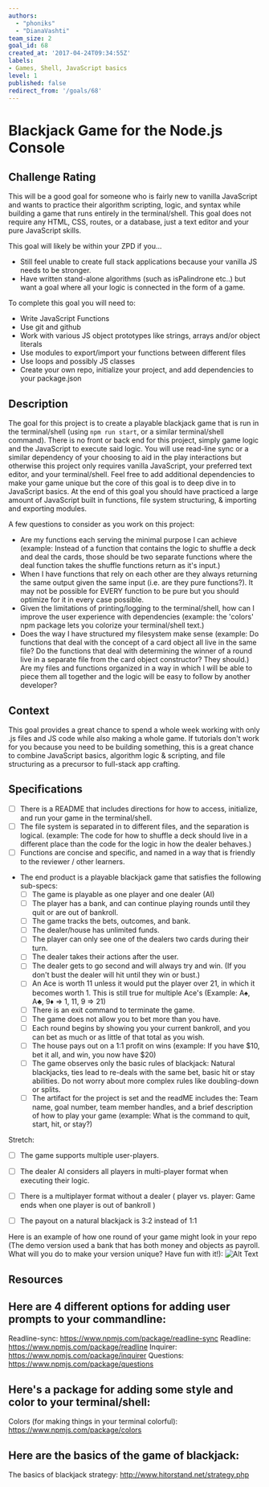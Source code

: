 ```yaml
---
authors:
  - "phoniks"
  - "DianaVashti"
team_size: 2
goal_id: 68
created_at: '2017-04-24T09:34:55Z'
labels:
- Games, Shell, JavaScript basics
level: 1
published: false
redirect_from: '/goals/68'
---
```


# Blackjack Game for the Node.js Console

## Challenge Rating

This will be a good goal for someone who is fairly new to vanilla JavaScript and wants to practice their algorithm scripting, logic, and syntax while building a game that runs entirely in the terminal/shell. This goal does not require any HTML, CSS, routes, or a database, just a text editor and your pure JavaScript skills.

This goal will likely be within your ZPD if you...

- Still feel unable to create full stack applications because your vanilla JS needs to be stronger.
- Have written stand-alone algorithms (such as isPalindrone etc..) but want a goal where all your logic is connected in the form of a game.

To complete this goal you will need to:
- Write JavaScript Functions
- Use git and github
- Work with various JS object prototypes like strings, arrays and/or object literals
- Use modules to export/import your functions between different files
- Use loops and possibly JS classes
- Create your own repo, initialize your project, and add dependencies to your package.json


## Description

The goal for this project is to create a playable blackjack game that is run in the terminal/shell (using `npm run start`, or a similar terminal/shell command). There is no front or back end for this project, simply game logic and the JavaScript to execute said logic. You will use read-line sync or a similar dependency of your choosing to aid in the play interactions but otherwise this project only requires vanilla JavaScript, your preferred text editor, and your terminal/shell. Feel free to add additional dependencies to make your game unique but the core of this goal is to deep dive in to JavaScript basics. At the end of this goal you should have practiced a large amount of JavaScript built in functions, file system structuring, & importing and exporting modules.

A few questions to consider as you work on this project:
- Are my functions each serving the minimal purpose I can achieve (example: Instead of a function that contains the logic to shuffle a deck and deal the cards, those should be two separate functions where the deal function takes the shuffle functions return as it's input.)
- When I have functions that rely on each other are they always returning the same output given the same input (i.e. are they pure functions?). It may not be possible for EVERY function to be pure but you should optimize for it in every case possible.
- Given the limitations of printing/logging to the terminal/shell, how can I improve the user experience with dependencies (example: the 'colors' npm package lets you colorize your terminal/shell text.)
- Does the way I have structured my filesystem make sense (example: Do functions that deal with the concept of a card object all live in the same file? Do the functions that deal with determining the winner of a round live in a separate file from the card object constructor? They should.) Are my files and functions organized in a way in which I will be able to piece them all together and the logic will be easy to follow by another developer?

## Context

This goal provides a great chance to spend a whole week working with only .js files and JS code while also making a whole game. If tutorials don't work for you because you need to be building something, this is a great chance to combine JavaScript basics, algorithm logic & scripting, and file structuring as a precursor to full-stack app crafting.

## Specifications

- [ ] There is a README that includes directions for how to access, initialize, and run your game in the terminal/shell.
- [ ] The file system is separated in to different files, and the separation is logical. (example: The code for how to shuffle a deck should live in a different place than the code for the logic in how the dealer behaves.)
- [ ] Functions are concise and specific, and named in a way that is friendly to the reviewer / other learners.
- The end product is a playable blackjack game that satisfies the following sub-specs:
  - [ ] The game is playable as one player and one dealer (AI)
  - [ ] The player has a bank, and can continue playing rounds until they quit or are out of bankroll.
  - [ ] The game tracks the bets, outcomes, and bank.
  - [ ] The dealer/house has unlimited funds.
  - [ ] The player can only see one of the dealers two cards during their turn.
  - [ ] The dealer takes their actions after the user.
  - [ ] The dealer gets to go second and will always try and win. (If you don't bust the dealer will hit until they win or bust.)
  - [ ] An Ace is worth 11 unless it would put the player over 21, in which it becomes worth 1. This is still true for multiple Ace's (Example: A♠︎, A♣️, 9♦️ => 1, 11, 9 => 21)
  - [ ] There is an exit command to terminate the game.
  - [ ] The game does not allow you to bet more than you have.
  - [ ] Each round begins by showing you your current bankroll, and you can bet as much or as little of that total as you wish.
  - [ ] The house pays out on a 1:1 profit on wins (example: If you have $10, bet it all, and win, you now have $20)
  - [ ] The game observes only the basic rules of blackjack: Natural blackjacks, ties lead to re-deals with the same bet, basic hit or stay abilities. Do not worry about more complex rules like doubling-down or splits.
  - [ ] The artifact for the project is set and the readME includes the: Team name, goal number, team member handles, and a brief description of how to play your game (example: What is the command to quit, start, hit, or stay?)

Stretch:
- [ ] The game supports multiple user-players.
- [ ] The dealer AI considers all players in multi-player format when executing their logic.
- [ ] There is a multiplayer format without a dealer ( player vs. player: Game ends when one player is out of bankroll )
- [ ] The payout on a natural blackjack is 3:2 instead of 1:1


Here is an example of how one round of your game might look in your repo (The demo version used a bank that has both money and objects as payroll. What will you do to make your version unique? Have fun with it!):
![Alt Text](./ScreenShot.png?raw=true "ScreenShot")


## Resources
## Here are 4 different options for adding user prompts to your commandline:
Readline-sync: https://www.npmjs.com/package/readline-sync
Readline: https://www.npmjs.com/package/readline
Inquirer: https://www.npmjs.com/package/inquirer
Questions: https://www.npmjs.com/package/questions

## Here's a package for adding some style and color to your terminal/shell:
Colors (for making things in your terminal colorful): https://www.npmjs.com/package/colors

## Here are the basics of the game of blackjack:
The basics of blackjack strategy: http://www.hitorstand.net/strategy.php
